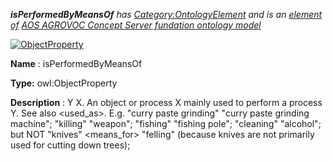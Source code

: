 ___isPerformedByMeansOf__ 
 has
 [Category:OntologyElement](../../Category/OntologyElement "Category:OntologyElement") 
 and is an
 [element of](../../Property/ElementOf "Property:ElementOf") 
[AOS AGROVOC Concept Server fundation ontology model](../../Submissions/AOS_AGROVOC_Concept_Server_fundation_ontology_model "Submissions:AOS AGROVOC Concept Server fundation ontology model")_




  





[![ObjectProperty](../../images/thumb/c/c3/ObjectProperty.gif/45px-ObjectProperty.gif)](../../Image/ObjectProperty.gif "ObjectProperty")


__Name__ 
 : isPerformedByMeansOf
 



__Type:__ 
 owl:ObjectProperty
 



__Description__ 
 : Y <is performed by means of> X. An object or process X mainly used to perform a process Y. See also <used\_as>. E.g. "curry paste grinding" <is performed by means of> "curry paste grinding machine"; "killing" <is performed by means of> "weapon"; "fishing" <is performed by means of> "fishing pole"; "cleaning" <is performed by means of> "alcohol"; but NOT "knives" <means\_for> "felling" (because knives are not primarily used for cutting down trees);